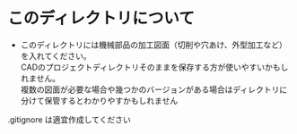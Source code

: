 # このディレクトリについて

- このディレクトリには機械部品の加工図面（切削や穴あけ、外型加工など）を入れてください。</br>
    CADのプロジェクトディレクトリそのままを保存する方が使いやすいかもしれません。</br>
    複数の図面が必要な場合や幾つかのバージョンがある場合はディレクトリに分けて保管するとわかりやすかもしれません</br>

.gitignore は適宜作成してください